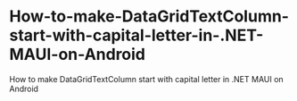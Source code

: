 # How-to-make-DataGridTextColumn-start-with-capital-letter-in-.NET-MAUI-on-Android
How to make DataGridTextColumn start with capital letter in .NET MAUI on Android
